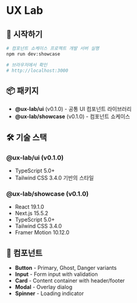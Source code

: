 # UX Lab

## 🚀 시작하기

```bash
# 컴포넌트 쇼케이스 프로젝트 개발 서버 실행
npm run dev:showcase

# 브라우저에서 확인
# http://localhost:3000
```

## 📦 패키지

- **@ux-lab/ui** (v0.1.0) - 공통 UI 컴포넌트 라이브러리
- **@ux-lab/showcase** (v0.1.0) - 컴포넌트 쇼케이스

## 🛠️ 기술 스택

### **@ux-lab/ui** (v0.1.0)

- TypeScript 5.0+
- Tailwind CSS 3.4.0 기반의 스타일

### **@ux-lab/showcase** (v0.1.0)

- React 19.1.0
- Next.js 15.5.2
- TypeScript 5.0+
- Tailwind CSS 3.4.0
- Framer Motion 10.12.0

## 🎨 컴포넌트

- **Button** - Primary, Ghost, Danger variants
- **Input** - Form input with validation
- **Card** - Content container with header/footer
- **Modal** - Overlay dialog
- **Spinner** - Loading indicator
